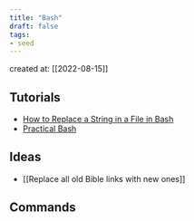 ```yaml
---
title: "Bash"
draft: false
tags: 
- seed
---
```


created at: [[2022-08-15]]


## Tutorials

- [How to Replace a String in a File in Bash](https://linuxhint.com/replace_string_in_file_bash/)
- [Practical Bash](https://www.youtube.com/watch?v=nyoZ8VeMEq0&list=PLShDm2AZYnK1SdG3dufPdCqk08sOahUBP&index=10)

## Ideas

- [[Replace all old Bible links with new ones]]

## Commands
